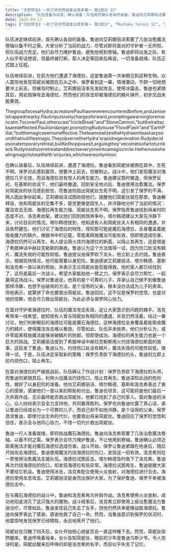 ```yaml
---
title: "无职转生Ⅱ ～到了异世界就拿出真本事～ 第2部分 22"
description: "队伍准备与出发，确认装备：队伍成员确认各自的装备，鲁迪向艾莉娜丽洁要了几张治愈魔法卷轴。队伍准备与出发，战力分析：队伍分析了当前战力，并表示会尽力掩护鲁迪，不让他用到卷轴。队伍准备与出发，出发前的对话：鲁迪正要出发时，有人想说些什么，但被打断，决定回来再说。队伍准备与出发，正式出发：队伍正式出发。遭遇魔石海德拉，初遇海德拉：队伍遭遇海德拉，鲁迪表示是第一次见到。遭遇魔石海德拉，简妮丝被困：发现简妮丝被困在石头中。遭遇魔石海德拉，保罗的冲动：保罗看到简妮丝被困，情绪激动想要冲上去，被制止。遭遇魔石海德拉，初步交战：艾莉娜丽洁使用冰霜击，鲁迪使用岩炮弹攻击海德拉，但攻击被弹开。战斗与撤退，保罗的攻击：保罗试图攻击海德拉。战斗与撤退，鲁迪的魔法：鲁迪使用水流和土落弹攻击，但似乎对海德拉无效。战斗与撤退，魔法无效的原因：队伍发现海德拉能发出尖锐的声音，使魔法无效。战斗与撤退，海德拉的再生能力：队伍发现海德拉具有惊人的再生能力。战斗与撤退，撤退的决定：鲁迪决定暂时撤退。战斗与撤退，基斯的反对：基斯反对撤退，认为已经到了这一步不能退缩。战斗与撤退，鲁迪的坚持：鲁迪坚持撤退，并让大家进入魔法阵。战斗与撤退，治愈魔法：鲁迪使用治愈魔法治疗受伤的基斯。争吵与分析，简妮丝的状况：鲁迪指出简妮丝生死不明，引发保罗的不满。争吵与分析，父子争吵：保罗对鲁迪过于冷静的态度表示不满，两人发生争吵。争吵与分析，艾莉娜丽洁的劝阻：艾莉娜丽洁劝阻父子俩，并提醒简妮丝就在那里。争吵与分析，鲁迪的解释：鲁迪解释自己和简妮丝交集不多，感觉更像是陌生人，并分析了当前情况。争吵与分析，现况分析：鲁迪分析了魔法攻击无效、海德拉再生能力强、简妮丝生死不明等情况。争吵与分析，保罗的指责：保罗指责鲁迪找到母亲时的态度不对。争吵与分析，洛克希的劝架：洛克希劝架，让父子俩等回到旅馆再吵。争吵与分析，塔尔韩德的建议：塔尔韩德建议大家讨论情况。魔石海德拉的弱点，洛克希的发现：洛克希表示知道有人和简妮丝有相同境遇，并且依然健在。魔石海德拉的弱点，海德拉的种类：队伍讨论海德拉的种类，发现可能是魔石海德拉。魔石海德拉的弱点，魔石海德拉的特性：队伍得知魔石海德拉全身覆盖能吸收魔力的鳞片。魔石海德拉的弱点，攻击方式的讨论：队伍讨论攻击方式，认为零距离释放魔法可能有效，但海德拉会再生。魔石海德拉的弱点，希腊神话的启发：艾莉娜丽洁提到希腊神话中赫拉克勒斯用火灼烧海德拉断面阻止再生的故事。魔石海德拉的弱点，灼烧伤口的可行性：鲁迪认为灼烧伤口处没有鳞片，魔法失效的可能性低，值得一试。作战计划与决心，作战计划：确定由保罗砍下龙头，鲁迪负责灼烧。作战计划与决心，鲁迪的决心：鲁迪表示可能需要以身犯险。作战计划与决心，鲁迪的感谢：鲁迪感谢艾莉娜丽洁、塔尔韩德、基斯和洛克希一直以来的帮助。作战计划与决心，鲁迪的告别：鲁迪表示这可能是最后一次，无论简妮丝能否得救，家人都已经找到了。作战计划与决心，众人的支持：众人表示会帮助鲁迪，一起取胜。作战计划与决心，保罗的真心话：保罗表示鲁迪是个可靠的儿子，并坦承自己不如鲁迪冷静，是个没用的父亲。作战计划与决心，保罗的请求：保罗请求鲁迪就算死也要救出母亲。作战计划与决心，鲁迪的回应：鲁迪回应保罗的觉悟和信赖，表示会同心协力救出简妮丝。再次挑战魔石海德拉，近距离施法：鲁迪确认必须近距离施法才行。再次挑战魔石海德拉，保罗的掩护：保罗让鲁迪不要脱离他的身后。再次挑战魔石海德拉，保罗的攻击：保罗开始攻击海德拉。再次挑战魔石海德拉，鲁迪的灼烧：鲁迪使用魔法灼烧海德拉的伤口，似乎有效果。再次挑战魔石海德拉，洛克希的支援：洛克希使用治愈魔法支援队伍。再次挑战魔石海德拉，塔尔韩德的救援：塔尔韩德救下洛克希。再次挑战魔石海德拉，再次灼烧：鲁迪再次灼烧海德拉的伤口。再次挑战魔石海德拉，发现异常：鲁迪发现海德拉有些奇怪。再次挑战魔石海德拉，海德拉的反击：海德拉试图再生，鲁迪让大家别给它机会。再次挑战魔石海德拉，鲁迪和洛克希的合击：鲁迪使用冰击，洛克希使用火炎放射攻击海德拉。再次挑战魔石海德拉，龙息攻击：海德拉使用龙息攻击，艾莉娜丽洁保护大家。再次挑战魔石海德拉，保罗的牺牲：保罗为了保护鲁迪，被海德拉攻击。战斗结束与治疗，最后的攻击：鲁迪和洛克希再次合作，洛克希使用火炎放射彻底消灭了海德拉。战斗结束与治疗，洛克希的治疗：洛克希使用上级治愈魔法治疗鲁迪。战斗结束与治疗，鲁迪的左手：鲁迪发现自己失去了左手，但庆幸战胜了海德拉。战斗结束与治疗，鲁迪的感谢：鲁迪感谢保罗救了他一命。战斗结束与治疗，保罗的状况：鲁迪发现保罗已经死亡。简妮丝的苏醒，简妮丝的沉睡：简妮丝像这样睡了四天，女仆担心她会一直这样下去。简妮丝的苏醒，简妮丝的苏醒：简妮丝突然醒来。简妮丝的苏醒，母子相见：鲁迪呼唤母亲，女仆告诉简妮丝这是鲁迪乌斯少爷。简妮丝的苏醒，简妮丝的反应：简妮丝呼唤洛克希的名字，似乎失去了记忆。"
date: 2025-04-17
tags: ["无职转生Ⅱ ～到了异世界就拿出真本事～ 第2部分", "Mushoku Tensei S2", "202307"]
---
```


队伍决定继续前进，首先确认各自的装备。鲁迪向艾莉娜丽洁索要了几张治愈魔法卷轴以备不时之需。大家分析了当前的战力，尽管对即将面对的守护者一无所知，但队伍战力充足，他们会尽力掩护鲁迪，避免他用到卷轴。鲁迪即将出发之际，有人似乎有话想说，但最终被打断，那人决定等回来后再说。一切准备就绪，队伍正式踏上征程。

队伍继续前进，在前方他们遭遇了海德拉，这是鲁迪第一次亲眼见到这种生物。众人震惊地发现简妮丝被困在石头之中，保罗看到这一幕，情绪激动，不顾一切地想要冲上前去，但被及时制止。艾莉娜丽洁率先发起攻击，使用冰霜击，鲁迪也紧随其后，用岩炮弹攻击海德拉，然而他们的攻击却被海德拉的鳞片弹开，初步交战未能奏效。

ThegroupfacesaHydra,acreaturePaulhasneverencounteredbefore,andJaniseistrappednearby.Paulimpulsivelychargesforward,promptingawarningtoremaincalm.TocoverPaul,otherscast"IcicleBreak"and"StoneCannon,"buttheirattacksaredeflected.Paulisindanger,promptingRudytouse"FloodFlash"and"EarthPillar,"butthemagicseemsineffective.TheteamrealizestheHydraemitsasharpsoundthatnullifiesmagic.TheyobservetheHydra'srapidregeneration.Rudydecidesonatemporaryretreat,butKeithopposesit,arguingthey'vecometoofartoturnback.Rudyinsistsonretreatanddirectseveryoneintoamagiccircle.HethenuseshealingmagictotreatKeith'sinjuries,whichwereonlyminor.

在确认装备后，队伍继续前进，遭遇了海德拉。鲁迪看到简妮丝被困在其中，生死不明。保罗对此感到震惊，想要冲上前去，但被制止。战斗中，他们发现魔法对海德拉几乎无效，而且海德拉具有惊人的再生能力。鲁迪建议暂时撤退，但保罗反对。在基斯的劝说下，他们最终撤退。回到安全地点后，鲁迪使用治愈魔法。保罗对简妮丝的状况感到担忧，而鲁迪则指出简妮丝生死不明，这引发了保罗的不满，两人因此争吵起来。艾莉娜丽洁试图劝阻他们，提醒他们简妮丝就在那里。鲁迪解释说，他和简妮丝的交集不多，感觉更像是陌生人，并冷静地分析了当前的情况：魔法攻击无效、海德拉再生能力强、简妮丝生死不明。保罗指责鲁迪找到母亲时的态度不对。洛克希劝架，建议他们回到旅馆再争吵。塔尔韩德建议大家先冷静下来，讨论目前的情况。塔尔韩德提到，他知道有人和简妮丝夫人有相同的遭遇，并且依然健在。他们讨论了海德拉的特性，得知那可能是魔石海德拉，全身覆盖着能吸收魔力的鳞片。根据书中的记载，零距离释放魔法可能有效，但即使造成伤害，海德拉仍然可以再生。有人提议用火烧灼海德拉的断面，以阻止其再生，这是借鉴了希腊神话中赫拉克勒斯的典故。鲁迪认为这个方法值得一试，因为伤口处没有鳞片，魔法失效的可能性较低。鲁迪提议由保罗砍下龙头，他立刻上去灼烧。鲁迪表示，根据现场情况，他可能需要以身犯险。鲁迪感谢艾莉娜丽洁、塔尔韩德、基斯和洛克希一直以来的帮助，并表示无论简妮丝是否能得救，他的家人都已经找到了，这将是最后一次战斗，希望大家能助他一臂之力。保罗表示会尽力帮忙，一起赢得这场战斗。保罗对鲁迪说，他真的是个可靠的儿子，并承认自己做不到像鲁迪那样冷静，也想不出破局的方法，是个没用的父亲，根本没办法成为儿子的表率。但他表示，就算拼了命也要救出简妮丝。鲁迪回应，这不仅是保罗的觉悟，也是对他的信赖，他会尽力救出简妮丝，为此必须与保罗同心协力。

在面对守护者海德拉时，队伍的魔法攻击失效，这让大家意识到问题的棘手。洛克希带来一线希望，她知晓有人曾与简妮丝有相同的遭遇，并且仍然活着。经过一番讨论，他们判断眼前的海德拉可能是魔石海德拉，这种海德拉全身覆盖着能吸收魔力的鳞片，使得魔法攻击难以奏效。尽管如此，队伍并未放弃，他们分析认为，或许零距离释放魔法能够突破鳞片的防御，但即使成功，海德拉的再生能力也是一个巨大的挑战。艾莉娜丽洁提到了希腊神话中赫拉克勒斯用火灼烧海德拉断面的故事，这启发了鲁迪。鲁迪认为，灼烧伤口处没有鳞片，魔法失效的可能性较低，值得一试。于是，队伍决定采取新的策略：保罗负责砍下海德拉的头，鲁迪则立即上前灼烧伤口，阻止再生。

在面对海德拉的严峻挑战前，队伍确认了作战计划：保罗负责砍下海德拉的头颅，而鲁迪则紧随其后，利用火焰魔法灼烧伤口，阻止其再生。鲁迪深知此战的危险性，做好了以身犯险的准备。他向艾莉娜丽洁、塔尔韩德、基斯和洛克希表达了衷心的感谢，感谢他们一直以来的帮助和付出。鲁迪也坦言，这可能将是他们最后一次并肩作战，无论最终能否救出简妮丝，他都已找到了自己的家人。面对鲁迪的决心，众人纷纷表示会全力支持他，共同赢得胜利。保罗也向鲁迪吐露了真心话，承认鲁迪已经成长为一个可靠的儿子，而自己却不如他冷静，是个没用的父亲。保罗恳求鲁迪，即使付出生命的代价，也要救出母亲简妮丝。鲁迪回应了保罗的觉悟和信任，表示会与他同心协力，不惜一切代价救出简妮丝。

鲁迪一行人准备就绪，即将挑战魔石海德拉。鲁迪向洛克希索要了几张治愈魔法卷轴，以备不时之需。保罗表示会尽力掩护鲁迪，不让他用到卷轴。鲁迪确认必须近距离施法才能对魔石海德拉造成伤害。战斗开始，保罗让鲁迪紧跟在他身后，随后开始攻击海德拉。鲁迪使用魔法灼烧海德拉的伤口，发现这一招有效。洛克希则在一旁使用治愈魔法支援队伍。海德拉试图反击，塔尔韩德及时救下了洛克希。鲁迪再次灼烧海德拉的伤口，却发现海德拉有些异常。海德拉试图再生，鲁迪提醒大家不要给它机会。鲁迪使用冰击，洛克希配合使用火炎放射，对海德拉进行合击。海德拉使用龙息攻击，艾莉娜丽洁挺身而出保护大家。为了保护鲁迪，保罗不幸被海德拉击中。

在与魔石海德拉的战斗中，鲁迪和洛克希再次并肩作战。洛克希使用火炎放射，成功地彻底消灭了这只强大的魔物。战斗结束后，洛克希立即使用上级治愈魔法为鲁迪治疗。尽管如此，鲁迪发现自己失去了左手，但他仍然庆幸能够战胜海德拉。鲁迪向保罗表达了感谢，感谢他救了自己一命。然而，当鲁迪意识到保罗的状况时，他震惊地发现保罗已经牺牲，永远地离开了他们。

简妮丝在沉睡了四天后，女仆开始担心她是否会一直这样睡下去。然而，简妮丝突然醒来。鲁迪呼唤着母亲，女仆告知简妮丝，眼前的少年是鲁迪乌斯少爷。令人惊讶的是，简妮丝醒来后呼唤的却是洛克希的名字，而且似乎失去了记忆。
